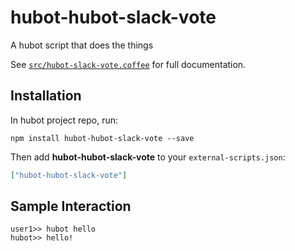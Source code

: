 # hubot-hubot-slack-vote

A hubot script that does the things

See [`src/hubot-slack-vote.coffee`](src/hubot-slack-vote.coffee) for full documentation.

## Installation

In hubot project repo, run:

`npm install hubot-hubot-slack-vote --save`

Then add **hubot-hubot-slack-vote** to your `external-scripts.json`:

```json
["hubot-hubot-slack-vote"]
```

## Sample Interaction

```
user1>> hubot hello
hubot>> hello!
```
